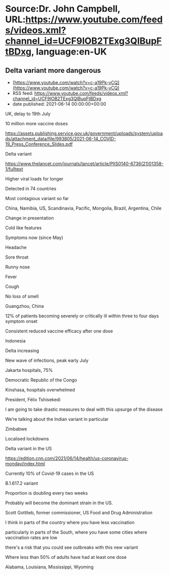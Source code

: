 # Source:Dr. John Campbell, URL:https://www.youtube.com/feeds/videos.xml?channel_id=UCF9IOB2TExg3QIBupFtBDxg, language:en-UK

## Delta variant more dangerous
 - [https://www.youtube.com/watch?v=c-a19Pk-yCQ](https://www.youtube.com/watch?v=c-a19Pk-yCQ)
 - RSS feed: https://www.youtube.com/feeds/videos.xml?channel_id=UCF9IOB2TExg3QIBupFtBDxg
 - date published: 2021-06-14 00:00:00+00:00

UK, delay to 19th July

10 million more vaccine doses

https://assets.publishing.service.gov.uk/government/uploads/system/uploads/attachment_data/file/993805/2021-06-14_COVID-19_Press_Conference_Slides.pdf

Delta variant

https://www.thelancet.com/journals/lancet/article/PIIS0140-6736(21)01358-1/fulltext

Higher viral loads for longer

Detected in 74 countries

Most contagious variant so far

China, Namibia, US, Scandinavia, Pacific, Mongolia, Brazil, Argentina, Chile

Change in presentation

Cold like features

Symptoms now (since May)

Headache

Sore throat

Runny nose

Fever

Cough

No loss of smell 

Guangzhou, China

12% of patients becoming severely or critically ill within three to four days symptom onset

Consistent reduced vaccine efficacy after one dose

Indonesia

Delta increasing

New wave of infections, peak early July

Jakarta hospitals, 75%

Democratic Republic of the Congo

Kinshasa, hospitals overwhelmed

President, Félix Tshisekedi

I am going to take drastic measures to deal with this upsurge of the disease

We’re talking about the Indian variant in particular

Zimbabwe

Localised lockdowns

Delta variant in the US

https://edition.cnn.com/2021/06/14/health/us-coronavirus-monday/index.html

Currently 10% of Covid-19 cases in the US

B.1.617.2 variant

Proportion is doubling every two weeks

Probably will become the dominant strain in the US.

Scott Gottlieb, former commissioner, US Food and Drug Administration

I think in parts of the country where you have less vaccination

particularly in parts of the South, where you have some cities where vaccination rates are low

there's a risk that you could see outbreaks with this new variant

Where less than 50% of adults have had at least one dose

Alabama, Louisiana, Mississippi, Wyoming

